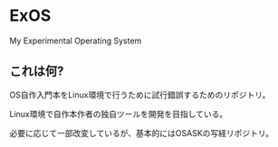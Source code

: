 # ExOS
My Experimental Operating System

## これは何?
OS自作入門本をLinux環境で行うために試行錯誤するためのリポジトリ。

Linux環境で自作本作者の独自ツールを開発を目指している。

必要に応じて一部改変しているが、基本的にはOSASKの写経リポジトリ。
